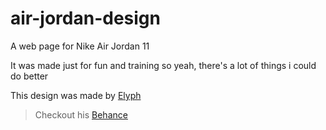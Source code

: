 # air-jordan-design

A web page for Nike Air Jordan 11

It was made just for fun and training so yeah, there's a lot of things i could do better

This design was made by [Elyph](https://github.com/e1yph)

>Checkout his [Behance](https://www.behance.net/fuyu6)